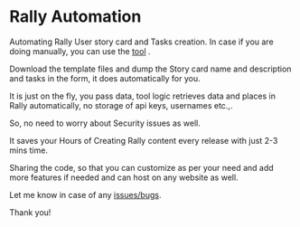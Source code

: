 # Rally Automation
Automating Rally User story card and Tasks creation. In case if you are doing manually, you can use the [tool](https://rallyautomation.herokuapp.com/) .

Download the template files and dump the Story card name and description and tasks in the form, it does automatically for you.

It is just on the fly, you pass data, tool logic retrieves data and places in Rally automatically, no storage of api keys, usernames etc.,.

So, no need to worry about Security issues as well.

It saves your Hours of Creating Rally content every release with just 2-3 mins time.

Sharing the code, so that you can customize as per your need and add more features if needed and can host on any website as well.

Let me know in case of any [issues/bugs](https://github.com/Manikant92/rally_automation/issues). 

Thank you!

